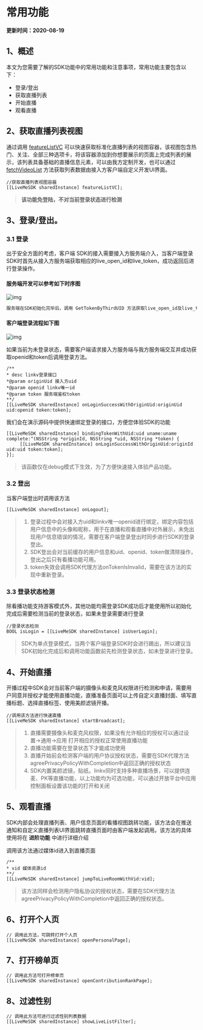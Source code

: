 # 常用功能

**更新时间：2020-08-19**

## <a name='1'></a>1、概述

本文为您需要了解的SDK功能中的常用功能和注意事项，常用功能主要包含以下：

- 登录/登出
- 获取直播列表
- 开始直播
- 观看直播

## <a name='2'></a>2、获取直播列表视图

通过调用 [featureListVC](https://dl.linkv.io/static/iOS/LiveMe/api/Classes/LiveMeSDK.html#//api/name/featureListView) 可以快速获取标准化直播列表的视图容器，该视图包含热门、关注、全部三种选项卡，将该容器添加到你想要展示的页面上完成列表的展示，该列表具备基础的直播信息元素，可以由我方定制开发，也可以通过 [fetchVideoList](https://dl.linkv.io/static/iOS/LiveMe/api/Classes/LiveMeSDK.html#//api/name/fetchVideoList:gender:page:complete:) 方法获取列表数据由接入方客户端自定义开发UI界面。

```
//获取直播列表视图容器
[[LiveMeSDK sharedInstance] featureListVC];
```

> **该功能免登陆，不对当前登录状态进行检测**

## <a name='3'></a>3、登录/登出。

### <a name='3.1'></a>3.1 登录

出于安全方面的考虑，客户端 SDK的接入需要接入方服务端介入，当客户端登录SDK时首先从接入方服务端获取相应的live_open_id和live_token，成功返回后进行登录操作。

####  服务端开发可以参考如下时序图

![img](https://dl.linkv.io/doc/zh/ios/live/images/live_install.png)

```sh
服务端在SDK初始化完毕后，调用 GetTokenByThirdUID 方法获取live_open_id及live_token
```

#### 客户端登录流程如下图

![img](https://dl.linkv.io/doc/zh/ios/live/images/login.png)

如果当前为未登录状态，需要客户端请求接入方服务端与我方服务端交互并成功获取openid和token后调用登录方法。

```
/**
* desc linkv登录接口
*@param originUid 接入方uid
*@param openid linkv唯一id
*@param token 服务端鉴权token
**/
[[LiveMeSDK sharedInstance] onLoginSuccessWithOriginUid:originUid uid:openid token:token];
```

我们会在演示源码中提供快速绑定登录的接口，方便您体验SDK的功能

```
[[LiveMeSDK sharedInstance] bindingTokenWithUid:uid uname:uname complete:^(NSString *originId, NSString *uid, NSString *token) {
     [[LiveMeSDK sharedInstance] onLoginSuccessWithOriginUid:originId uid:uid token:token];
}];
```

> 该函数仅在debug模式下生效，为了方便快速接入体验产品功能。

### <a name='3.2'></a>3.2 登出

当客户端登出时调用该方法

```
[[LiveMeSDK sharedInstance] onLogout];
```

> 1. 登录过程中会对接入方uid和linkv唯一openid进行绑定，绑定内容包括用户信息中的头像和昵称，用于在直播和观看直播中对外展示，未免出现用户信息错误的情况，需要在客户端登录登出时同步进行SDK的登录登出。
> 2. SDK登出会对当前缓存的用户信息和uid、openid、token做清除操作，登出之后只有看播功能可用。
> 3. token失效会调用SDK代理方法onTokenIsInvalid，需要在该方法的实现中重新登录。

### <a name='3.3'></a>3.3 登录状态检测

除看播功能支持游客模式外，其他功能均需登录SDK成功后才能使用所以初始化完成后需要检测当前的登录状态，如果未登录需要进行登录

```
//登录状态检测
BOOL isLogin = [[LiveMeSDK sharedInstance] isUserLogin];
```

> SDK为单点登录模式，当两个客户端登录SDK时会进行踢出，所以建议当SDK初始化完成后和调用功能函数前先检测登录状态，如未登录进行登录。

## <a name='4'></a>4、开始直播

开播过程中SDK会对当前客户端的摄像头和麦克风权限进行检测和申请，需要用户同意并授权才能使用直播功能，直播准备页面可以上传自定义直播封面、填写直播标题、选择直播标签、使用美颜滤镜开播。

```
//调用该方法进行快速直播
[[LiveMeSDK sharedInstance] startBroadcast];
```

> 1. 直播需要摄像头和麦克风权限，如果没有允许相应的授权可以通过设置->通用->应用 打开相应的授权正常使用直播功能
> 2. 直播功能需要在登录状态下才能成功使用
> 3. 直播开始前会检测客户端的用户协议授权状态，需要在SDK代理方法agreePrivacyPolicyWithCompletion中返回正确的授权状态
> 4. SDK内置美颜滤镜，贴纸。linkv同时支持多种直播场景，可以提供连麦、PK等直播功能，以上功能均为可选功能，可以通过开放平台中应用控制面板设置该功能的打开和关闭

## <a name='5'></a>5、观看直播

SDK内部会处理直播列表、用户信息页面的看播视图跳转功能，该方法会在推送通知和自定义直播列表UI界面跳转直播页面时由客户端发起调用。该方法的具体使用将在 **进阶功能** 中进行详细介绍

调用该方法通过媒体id进入到直播页面

```
/**
* vid 媒体资源id
**/
[[LiveMeSDK sharedInstance] jumpToLiveRoomWithVid:vid];
```

> 该方法同样会检测用户隐私协议的授权状态，需要在SDK代理方法agreePrivacyPolicyWithCompletion中返回正确的授权状态。
>

## <a name='6'></a>6、打开个人页

```
// 调用此方法，可跳转打开个人页
[[LiveMeSDK sharedInstance] openPersonalPage];
```

## <a name='7'></a>7、打开榜单页

```
// 调用此方法可打开榜单页
[[LiveMeSDK sharedInstance] openContributionRankPage];
```

## <a name='8'></a>8、过滤性别

```
// 调用此方法可进行过滤性别列表数据
[[LiveMeSDK sharedInstance] showLiveListFilter];
```


